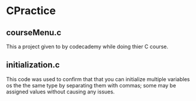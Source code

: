 # CPractice
## courseMenu.c
This a project given to by codecademy while doing thier C course.
## initialization.c
This code was used to confirm that that you can initialize multiple variables os the the same type by separating them with commas; some may be assigned values without causing any issues.